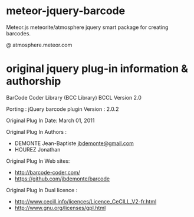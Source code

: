meteor-jquery-barcode
======================

Meteor.js meteorite/atmosphere jquery smart package for creating barcodes.

@ atmosphere.meteor.com


original jquery plug-in information & authorship
=================================================
BarCode Coder Library (BCC Library)
BCCL Version 2.0

Porting : jQuery barcode plugin 
Version : 2.0.2

Original Plug In Date: March 01, 2011

Original Plug In Authors : 
  * DEMONTE Jean-Baptiste <jbdemonte@gmail.com>
  * HOUREZ Jonathan
       
Original Plug In Web sites: 
  * http://barcode-coder.com/
  * https://github.com/jbdemonte/barcode

Original Plug In Dual licence :  
  * http://www.cecill.info/licences/Licence_CeCILL_V2-fr.html
  * http://www.gnu.org/licenses/gpl.html